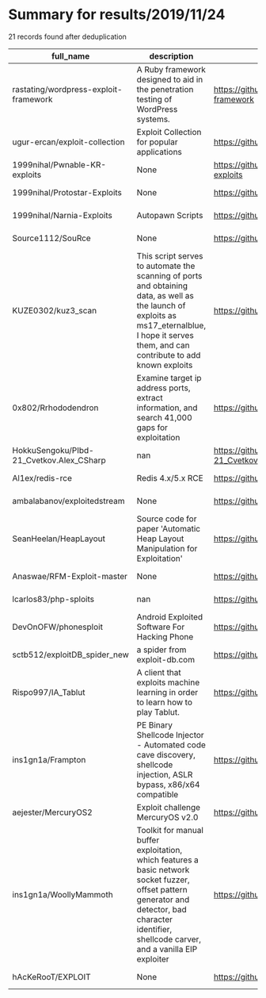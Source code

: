 
# Summary for results/2019/11/24
    
21 records found after deduplication

| full_name | description | html_url | matched_list | matched_count | pushed_at | size | stargazers_count | language | forks_count | vul_ids |
|------------------------------------------|------------------------------------------------------------------------------------------------------------------------------------------------------------------------------------------------------|-------------------------------------------------------------|--------------------------|-----------------|---------------------------|--------|--------------------|------------|---------------|-----------|
| rastating/wordpress-exploit-framework | A Ruby framework designed to aid in the penetration testing of WordPress systems. | https://github.com/rastating/wordpress-exploit-framework | ['exploit'] | 1 | 2019-11-24 19:04:44+00:00 | 1960 | 894 | Ruby | 247 | [] |
| ugur-ercan/exploit-collection | Exploit Collection for popular applications | https://github.com/ugur-ercan/exploit-collection | ['exploit'] | 1 | 2019-11-24 19:08:42+00:00 | 20 | 5 | Python | 2 | [] |
| 1999nihal/Pwnable-KR-exploits | None | https://github.com/1999nihal/Pwnable-KR-exploits | ['exploit'] | 1 | 2019-11-24 18:43:19+00:00 | 2 | 3 | Python | 0 | [] |
| 1999nihal/Protostar-Exploits | None | https://github.com/1999nihal/Protostar-Exploits | ['exploit'] | 1 | 2019-11-24 18:34:35+00:00 | 4 | 3 | Python | 0 | [] |
| 1999nihal/Narnia-Exploits | Autopawn Scripts | https://github.com/1999nihal/Narnia-Exploits | ['exploit'] | 1 | 2019-11-24 18:31:04+00:00 | 2 | 5 | Python | 0 | [] |
| Source1112/SouRce | None | https://github.com/Source1112/SouRce | ['rce'] | 1 | 2019-11-24 18:21:50+00:00 | 0 | 0 | | 0 | [] |
| KUZE0302/kuz3_scan | This script serves to automate the scanning of ports and obtaining data, as well as the launch of exploits as ms17_eternalblue, I hope it serves them, and can contribute to add known exploits | https://github.com/KUZE0302/kuz3_scan | ['exploit'] | 1 | 2019-11-24 18:16:41+00:00 | 85 | 2 | Python | 0 | [] |
| 0x802/Rrhododendron | Examine target ip address ports, extract information, and search 41,000 gaps for exploitation | https://github.com/0x802/Rrhododendron | ['exploit'] | 1 | 2019-11-24 17:38:35+00:00 | 1727 | 2 | Python | 1 | [] |
| HokkuSengoku/PIbd-21_Cvetkov.Alex_CSharp | nan | https://github.com/HokkuSengoku/PIbd-21_Cvetkov.Alex_CSharp | ['cve-2'] | 1 | 2019-11-24 17:48:22+00:00 | 38 | 0 | nan | 0 | [] |
| Al1ex/redis-rce | Redis 4.x/5.x RCE | https://github.com/Al1ex/redis-rce | ['rce'] | 1 | 2019-11-24 09:15:27+00:00 | 20 | 0 | Python | 1 | [] |
| ambalabanov/exploitedstream | None | https://github.com/ambalabanov/exploitedstream | ['exploit'] | 1 | 2019-11-24 07:26:38+00:00 | 6975 | 0 | Go | 0 | [] |
| SeanHeelan/HeapLayout | Source code for paper 'Automatic Heap Layout Manipulation for Exploitation' | https://github.com/SeanHeelan/HeapLayout | ['exploit'] | 1 | 2019-11-24 18:39:48+00:00 | 25185 | 78 | C | 12 | [] |
| Anaswae/RFM-Exploit-master | None | https://github.com/Anaswae/RFM-Exploit-master | ['exploit'] | 1 | 2019-11-24 04:59:33+00:00 | 0 | 0 | Python | 0 | [] |
| lcarlos83/php-sploits | nan | https://github.com/lcarlos83/php-sploits | ['sploit'] | 1 | 2019-11-24 04:03:18+00:00 | 6 | 0 | PHP | 0 | [] |
| DevOnOFW/phonesploit | Android Exploited Software For Hacking Phone | https://github.com/DevOnOFW/phonesploit | ['exploit'] | 1 | 2019-11-24 03:49:28+00:00 | 9797 | 10 | Python | 6 | [] |
| sctb512/exploitDB_spider_new | a spider from exploit-db.com | https://github.com/sctb512/exploitDB_spider_new | ['exploit'] | 1 | 2019-11-24 03:54:53+00:00 | 373 | 0 | Python | 0 | [] |
| Rispo997/IA_Tablut | A client that exploits machine learning in order to learn how to play Tablut. | https://github.com/Rispo997/IA_Tablut | ['exploit'] | 1 | 2019-11-24 16:11:12+00:00 | 4473 | 0 | HTML | 0 | [] |
| ins1gn1a/Frampton | PE Binary Shellcode Injector - Automated code cave discovery, shellcode injection, ASLR bypass, x86/x64 compatible | https://github.com/ins1gn1a/Frampton | ['shellcode'] | 1 | 2019-11-24 22:34:48+00:00 | 168 | 32 | Python | 9 | [] |
| aejester/MercuryOS2 | Exploit challenge MercuryOS v2.0 | https://github.com/aejester/MercuryOS2 | ['exploit'] | 1 | 2019-11-24 01:34:42+00:00 | 7 | 0 | C++ | 0 | [] |
| ins1gn1a/WoollyMammoth | Toolkit for manual buffer exploitation, which features a basic network socket fuzzer, offset pattern generator and detector, bad character identifier, shellcode carver, and a vanilla EIP exploiter | https://github.com/ins1gn1a/WoollyMammoth | ['exploit', 'shellcode'] | 2 | 2019-11-24 22:34:36+00:00 | 169 | 9 | Python | 9 | [] |
| hAcKeRooT/EXPLOIT | None | https://github.com/hAcKeRooT/EXPLOIT | ['exploit'] | 1 | 2019-11-24 22:29:42+00:00 | 0 | 0 | | 0 | [] |
